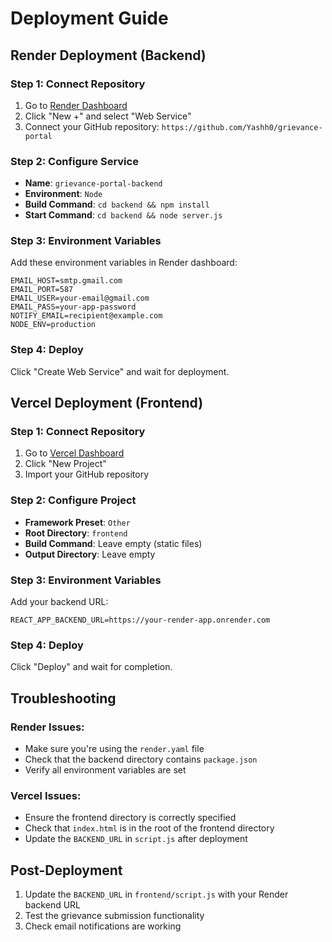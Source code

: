 # Deployment Guide

## Render Deployment (Backend)

### Step 1: Connect Repository
1. Go to [Render Dashboard](https://dashboard.render.com)
2. Click "New +" and select "Web Service"
3. Connect your GitHub repository: `https://github.com/Yashh0/grievance-portal`

### Step 2: Configure Service
- **Name**: `grievance-portal-backend`
- **Environment**: `Node`
- **Build Command**: `cd backend && npm install`
- **Start Command**: `cd backend && node server.js`

### Step 3: Environment Variables
Add these environment variables in Render dashboard:
```
EMAIL_HOST=smtp.gmail.com
EMAIL_PORT=587
EMAIL_USER=your-email@gmail.com
EMAIL_PASS=your-app-password
NOTIFY_EMAIL=recipient@example.com
NODE_ENV=production
```

### Step 4: Deploy
Click "Create Web Service" and wait for deployment.

## Vercel Deployment (Frontend)

### Step 1: Connect Repository
1. Go to [Vercel Dashboard](https://vercel.com/dashboard)
2. Click "New Project"
3. Import your GitHub repository

### Step 2: Configure Project
- **Framework Preset**: `Other`
- **Root Directory**: `frontend`
- **Build Command**: Leave empty (static files)
- **Output Directory**: Leave empty

### Step 3: Environment Variables
Add your backend URL:
```
REACT_APP_BACKEND_URL=https://your-render-app.onrender.com
```

### Step 4: Deploy
Click "Deploy" and wait for completion.

## Troubleshooting

### Render Issues:
- Make sure you're using the `render.yaml` file
- Check that the backend directory contains `package.json`
- Verify all environment variables are set

### Vercel Issues:
- Ensure the frontend directory is correctly specified
- Check that `index.html` is in the root of the frontend directory
- Update the `BACKEND_URL` in `script.js` after deployment

## Post-Deployment

1. Update the `BACKEND_URL` in `frontend/script.js` with your Render backend URL
2. Test the grievance submission functionality
3. Check email notifications are working
